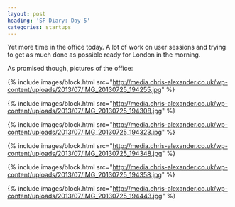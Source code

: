 ```yaml
---
layout: post
heading: 'SF Diary: Day 5'
categories: startups
---
```


Yet more time in the office today. A lot of work on user sessions and trying to get as much done as possible ready for London in the morning.

As promised though, pictures of the office:

{% include images/block.html src="http://media.chris-alexander.co.uk/wp-content/uploads/2013/07/IMG_20130725_194255.jpg" %}

{% include images/block.html src="http://media.chris-alexander.co.uk/wp-content/uploads/2013/07/IMG_20130725_194308.jpg" %}

{% include images/block.html src="http://media.chris-alexander.co.uk/wp-content/uploads/2013/07/IMG_20130725_194323.jpg" %}

{% include images/block.html src="http://media.chris-alexander.co.uk/wp-content/uploads/2013/07/IMG_20130725_194348.jpg" %}

{% include images/block.html src="http://media.chris-alexander.co.uk/wp-content/uploads/2013/07/IMG_20130725_194358.jpg" %}

{% include images/block.html src="http://media.chris-alexander.co.uk/wp-content/uploads/2013/07/IMG_20130725_194443.jpg" %}

 

 

 

 

 